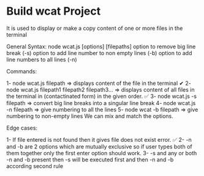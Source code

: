 # Build wcat Project

It is used to display or make a copy content of one or more files in the terminal

General Syntax: node wcat.js [options] [filepaths] option to remove big line break (-s) option to add line number to non empty lines (-b) option to add line numbers to all lines (-n)

Commands:

1- node wcat.js filepath => displays content of the file in the terminal ✔
2- node wcat.js filepath1 filepath2 filepath3... => displays content of all files in the terminal in (contactinated form) in the given order. ✅
3- node wcat.js -s filepath => convert big line breaks into a singular line break
4- node wcat.js -n filepath => give numbering to all the lines
5- node wcat -b filepath => give numbering to non-empty lines
We can mix and match the options.

Edge cases:

1- If file entered is not found then it gives file does not exist error. ✅
2- -n and -b are 2 options which are mutually exclusive so if user types both of them together only the first enter option should work.
3- -s and any or both -n and -b present then -s will be executed first and then -n and -b according second rule
